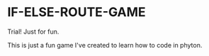 # IF-ELSE-ROUTE-GAME
Trial! Just for fun. 

This is just a fun game I've created to learn how to code in phyton.
